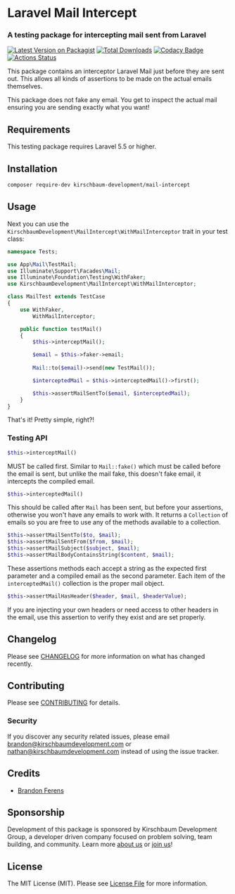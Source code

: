 # Laravel Mail Intercept
### A testing package for intercepting mail sent from Laravel

[![Latest Version on Packagist](https://img.shields.io/packagist/v/kirschbaum-development/mail-intercept.svg)](https://packagist.org/packages/kirschbaum-development/mail-intercept)
[![Total Downloads](https://img.shields.io/packagist/dt/kirschbaum-development/mail-intercept.svg)](https://packagist.org/packages/kirschbaum-development/mail-intercept)
[![Codacy Badge](https://api.codacy.com/project/badge/Grade/cc0749987c38426ebc8b0059c1171e27)](https://www.codacy.com/manual/Kirschbaum/mail-intercept?utm_source=github.com&amp;utm_medium=referral&amp;utm_content=kirschbaum-development/mail-intercept&amp;utm_campaign=Badge_Grade)
[![Actions Status](https://github.com/kirschbaum-development/mail-intercept/workflows/CI/badge.svg)](https://github.com/kirschbaum-development/mail-intercept/actions)

This package contains an interceptor Laravel Mail just before they are sent out. This allows all kinds of assertions to be made on the actual emails themselves. 

This package does not fake any email. You get to inspect the actual mail ensuring you are sending exactly what you want!

## Requirements

This testing package requires Laravel 5.5 or higher.

## Installation

```bash
composer require-dev kirschbaum-development/mail-intercept
```

## Usage

Next you can use the `KirschbaumDevelopment\MailIntercept\WithMailInterceptor` trait in your test class:

```php
namespace Tests;

use App\Mail\TestMail;
use Illuminate\Support\Facades\Mail;
use Illuminate\Foundation\Testing\WithFaker;
use KirschbaumDevelopment\MailIntercept\WithMailInterceptor;

class MailTest extends TestCase
{
    use WithFaker,
        WithMailInterceptor;

    public function testMail()
    {
        $this->interceptMail();

        $email = $this->faker->email;
        
        Mail::to($email)->send(new TestMail());

        $interceptedMail = $this->interceptedMail()->first();

        $this->assertMailSentTo($email, $interceptedMail);
    }
}
```

That's it! Pretty simple, right?!

### Testing API

```php
$this->interceptMail()
```

MUST be called first. Similar to `Mail::fake()` which must be called before the email is sent, but unlike the mail fake, this doesn't fake email, it intercepts the compiled email. 

```php
$this->interceptedMail()
```

This should be called after `Mail` has been sent, but before your assertions, otherwise you won't have any emails to work with. It returns a `Collection` of emails so you are free to use any of the methods available to a collection.

```php
$this->assertMailSentTo($to, $mail);
$this->assertMailSentFrom($from, $mail);
$this->assertMailSubject($subject, $mail);
$this->assertMailBodyContainsString($content, $mail);
```

These assertions methods each accept a string as the expected first parameter and a compiled email as the second parameter. Each item of the `interceptedMail()` collection is the proper mail object.

```php
$this->assertMailHasHeader($header, $mail, $headerValue);
```

If you are injecting your own headers or need access to other headers in the email, use this assertion to verify they exist and are set properly.

## Changelog

Please see [CHANGELOG](CHANGELOG.md) for more information on what has changed recently.

## Contributing

Please see [CONTRIBUTING](CONTRIBUTING.md) for details.

### Security

If you discover any security related issues, please email brandon@kirschbaumdevelopment.com or nathan@kirschbaumdevelopment.com instead of using the issue tracker.

## Credits

- [Brandon Ferens](https://github.com/brandonferens)

## Sponsorship

Development of this package is sponsored by Kirschbaum Development Group, a developer driven company focused on problem solving, team building, and community. Learn more [about us](https://kirschbaumdevelopment.com) or [join us](https://careers.kirschbaumdevelopment.com)!

## License

The MIT License (MIT). Please see [License File](LICENSE.md) for more information.
